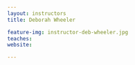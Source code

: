 ```yaml
---
layout: instructors
title: Deborah Wheeler

feature-img: instructor-deb-wheeler.jpg
teaches:
website:

---
```

